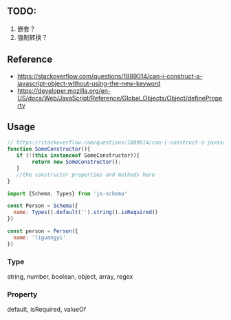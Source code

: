## TODO:

1. 嵌套？
2. 强制转换？

## Reference

- https://stackoverflow.com/questions/1889014/can-i-construct-a-javascript-object-without-using-the-new-keyword
- https://developer.mozilla.org/en-US/docs/Web/JavaScript/Reference/Global_Objects/Object/defineProperty

## Usage 

```javascript
// https://stackoverflow.com/questions/1889014/can-i-construct-a-javascript-object-without-using-the-new-keyword
function SomeConstructor(){
   if (!(this instanceof SomeConstructor)){
        return new SomeConstructor();
   }
   //the constructor properties and methods here
}
```

```javascript
import {Schema, Types} from 'js-schema'

const Person = Schema({
  name: Types().default('').string().isRequired()
})

const person = Person({
  name: 'liguangyi'
})

```

### Type

string, number, boolean, object, array, regex

### Property

default, isRequired, valueOf

